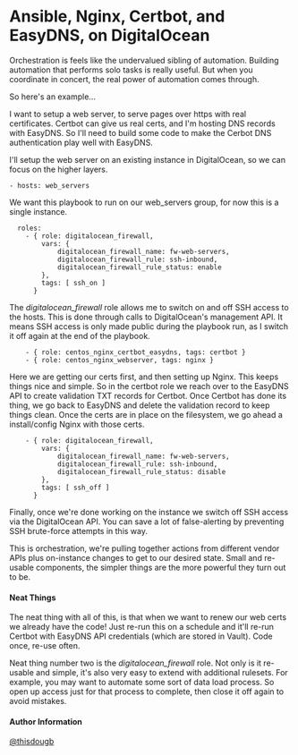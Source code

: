 # Ansible, Nginx, Certbot, and EasyDNS, on DigitalOcean
Orchestration is feels like the undervalued sibling of automation.
Building automation that performs solo tasks is really useful.
But when you coordinate in concert, the real power of automation comes through.

So here's an example...

I want to setup a web server, to serve pages over https with real certificates.
Certbot can give us real certs, and I'm hosting DNS records with EasyDNS.
So I'll need to build some code to make the Cerbot DNS authentication play well with EasyDNS.

I'll setup the web server on an existing instance in DigitalOcean, so we can focus on the higher layers.


```
- hosts: web_servers
```
We want this playbook to run on our web_servers group, for now this is a single instance.
```
  roles:
    - { role: digitalocean_firewall,
        vars: {
            digitalocean_firewall_name: fw-web-servers,
            digitalocean_firewall_rule: ssh-inbound,
            digitalocean_firewall_rule_status: enable
        },
        tags: [ ssh_on ]
      }
```
The *digitalocean_firewall* role allows me to switch on and off SSH access to the hosts.
This is done through calls to DigitalOcean's management API.
It means SSH access is only made public during the playbook run, as I switch it off again at the end of the playbook.
```
    - { role: centos_nginx_certbot_easydns, tags: certbot }
    - { role: centos_nginx_webserver, tags: nginx }
```
Here we are getting our certs first, and then setting up Nginx.
This keeps things nice and simple.
So in the certbot role we reach over to the EasyDNS API to create validation TXT records for Certbot.
Once Certbot has done its thing, we go back to EasyDNS and delete the validation record to keep things clean.
Once the certs are in place on the filesystem, we go ahead a install/config Nginx with those certs.
```
    - { role: digitalocean_firewall,
        vars: {
            digitalocean_firewall_name: fw-web-servers,
            digitalocean_firewall_rule: ssh-inbound,
            digitalocean_firewall_rule_status: disable
        },
        tags: [ ssh_off ]
      }
```
Finally, once we're done working on the instance we switch off SSH access via the DigitalOcean API.
You can save a lot of false-alerting by preventing SSH brute-force attempts in this way.

This is orchestration, we're pulling together actions from different vendor APIs plus on-instance changes to get to our desired state.
Small and re-usable components, the simpler things are the more powerful they turn out to be.

#### Neat Things

The neat thing with all of this, is that when we want to renew our web certs we already have the code!
Just re-run this on a schedule and it'll re-run Certbot with EasyDNS API credentials (which are stored in Vault).
Code once, re-use often.

Neat thing number two is the *digitalocean_firewall* role.
Not only is it re-usable and simple, it's also very easy to extend with additional rulesets.
For example, you may want to automate some sort of data load process.
So open up access just for that process to complete, then close it off again to avoid mistakes.


#### Author Information

[@thisdougb](https://twitter.com/thisdougb "Twitter")
